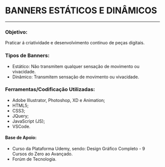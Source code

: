 <!-- Descrição: Diversos banners estáticos e dinâmicos desenvolvido com HTML5, CSS3, JavaScript, Animation, GreenSock, Photoshop, Illustratir e XD.  -->

# BANNERS ESTÁTICOS E DINÂMICOS
------------

<!-- IMAGEM DE REFERENCIA  --> 

### Objetivo:
Praticar á criatividade e desenvolvimento contínuo de peças digitais.

### Tipos de Banners:
- Estático: Não transmitem qualquer sensação de movimento ou vivacidade. 
- Dinâmico: Transmitem sensação de movimento ou vivacidade.

### Ferramentas/Codificação Utilizadas:
- Adobe Illustrator, Photoshop, XD e Animation;
- HTML5;
- CSS3;
- JQuery;
- JavaScript (JS);
- VSCode.

#### Base de Apoio:
- Curso da Plataforma Udemy, sendo: Design Gráfico Completo - 9 Cursos do Zero ao Avançado.
- Forúm de Tecnologia. 